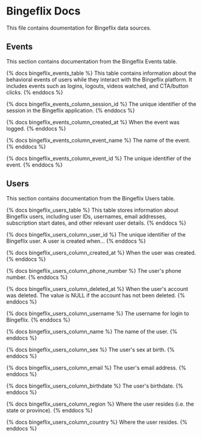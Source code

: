 # Bingeflix Docs
This file contains doumentation for Bingeflix data sources.

## Events
This section contains documentation from the Bingeflix Events table.

{% docs bingeflix_events_table %}
This table contains information about the behavioral events of users while they interact with the Bingeflix platform. It includes events such as logins, logouts, videos watched, and CTA/button clicks.
{% enddocs %}

{% docs bingeflix_events_column_session_id %}
The unique identifier of the session in the Bingeflix application.
{% enddocs %}

{% docs bingeflix_events_column_created_at %}
When the event was logged.
{% enddocs %}

{% docs bingeflix_events_column_event_name %}
The name of the event.
{% enddocs %}

{% docs bingeflix_events_column_event_id %}
The unique identifier of the event.
{% enddocs %}


## Users
This section contains documentation from the Bingeflix Users table.

{% docs bingeflix_users_table %}
This table stores information about Bingeflix users, including user IDs, usernames, email addresses, subscription start dates, and other relevant user details.
{% enddocs %}

{% docs bingeflix_users_column_user_id %}
The unique identifier of the Bingeflix user. A user is created when...
{% enddocs %}

{% docs bingeflix_users_column_created_at %}
When the user was created.
{% enddocs %}

{% docs bingeflix_users_column_phone_number %}
The user's phone number.
{% enddocs %}

{% docs bingeflix_users_column_deleted_at %}
When the user's account was deleted. The value is NULL if the account has not been deleted.
{% enddocs %}

{% docs bingeflix_users_column_username %}
The username for login to Bingeflix.
{% enddocs %}

{% docs bingeflix_users_column_name %}
The name of the user.
{% enddocs %}

{% docs bingeflix_users_column_sex %}
The user's sex at birth.
{% enddocs %}

{% docs bingeflix_users_column_email %}
The user's email address.
{% enddocs %}

{% docs bingeflix_users_column_birthdate %}
The user's birthdate.
{% enddocs %}

{% docs bingeflix_users_column_region %}
Where the user resides (i.e. the state or province).
{% enddocs %}

{% docs bingeflix_users_column_country %}
Where the user resides.
{% enddocs %}
